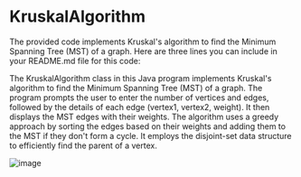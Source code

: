 # KruskalAlgorithm
The provided code implements Kruskal's algorithm to find the Minimum Spanning Tree (MST) of a graph. Here are three lines you can include in your README.md file for this code:

The KruskalAlgorithm class in this Java program implements Kruskal's algorithm to find the Minimum Spanning Tree (MST) of a graph.
The program prompts the user to enter the number of vertices and edges, followed by the details of each edge (vertex1, vertex2, weight). It then displays the MST edges with their weights.
The algorithm uses a greedy approach by sorting the edges based on their weights and adding them to the MST if they don't form a cycle. It employs the disjoint-set data structure to efficiently find the parent of a vertex.

![image](https://github.com/Faizanamd/KruskalAlgorithm/assets/90163909/497495dc-db9d-4475-b605-fcb762cc4880)


